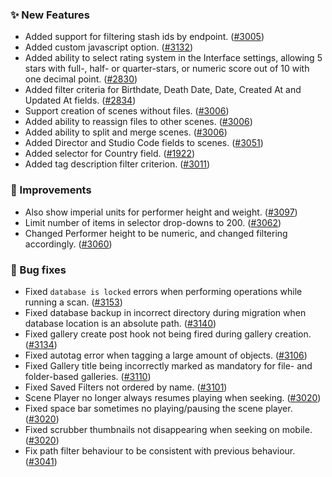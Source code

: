 ### ✨ New Features
* Added support for filtering stash ids by endpoint. ([#3005](https://github.com/stashapp/stash/pull/3005))
* Added custom javascript option. ([#3132](https://github.com/stashapp/stash/pull/3132))
* Added ability to select rating system in the Interface settings, allowing 5 stars with full-, half- or quarter-stars, or numeric score out of 10 with one decimal point. ([#2830](https://github.com/stashapp/stash/pull/2830))
* Added filter criteria for Birthdate, Death Date, Date, Created At and Updated At fields. ([#2834](https://github.com/stashapp/stash/pull/2834))
* Support creation of scenes without files. ([#3006](https://github.com/stashapp/stash/pull/3006))
* Added ability to reassign files to other scenes. ([#3006](https://github.com/stashapp/stash/pull/3006))
* Added ability to split and merge scenes. ([#3006](https://github.com/stashapp/stash/pull/3006))
* Added Director and Studio Code fields to scenes. ([#3051](https://github.com/stashapp/stash/pull/3051))
* Added selector for Country field. ([#1922](https://github.com/stashapp/stash/pull/1922))
* Added tag description filter criterion. ([#3011](https://github.com/stashapp/stash/pull/3011))

### 🎨 Improvements
* Also show imperial units for performer height and weight. ([#3097](https://github.com/stashapp/stash/pull/3097))
* Limit number of items in selector drop-downs to 200. ([#3062](https://github.com/stashapp/stash/pull/3062))
* Changed Performer height to be numeric, and changed filtering accordingly. ([#3060](https://github.com/stashapp/stash/pull/3060))

### 🐛 Bug fixes
* Fixed `database is locked` errors when performing operations while running a scan. ([#3153](https://github.com/stashapp/stash/pull/3153))
* Fixed database backup in incorrect directory during migration when database location is an absolute path. ([#3140](https://github.com/stashapp/stash/pull/3140))
* Fixed gallery create post hook not being fired during gallery creation. ([#3134](https://github.com/stashapp/stash/pull/3134))
* Fixed autotag error when tagging a large amount of objects. ([#3106](https://github.com/stashapp/stash/pull/3106))
* Fixed Gallery title being incorrectly marked as mandatory for file- and folder-based galleries. ([#3110](https://github.com/stashapp/stash/pull/3110))
* Fixed Saved Filters not ordered by name. ([#3101](https://github.com/stashapp/stash/pull/3101))
* Scene Player no longer always resumes playing when seeking. ([#3020](https://github.com/stashapp/stash/pull/3020))
* Fixed space bar sometimes no playing/pausing the scene player. ([#3020](https://github.com/stashapp/stash/pull/3020))
* Fixed scrubber thumbnails not disappearing when seeking on mobile. ([#3020](https://github.com/stashapp/stash/pull/3020))
* Fix path filter behaviour to be consistent with previous behaviour. ([#3041](https://github.com/stashapp/stash/pull/3041))
